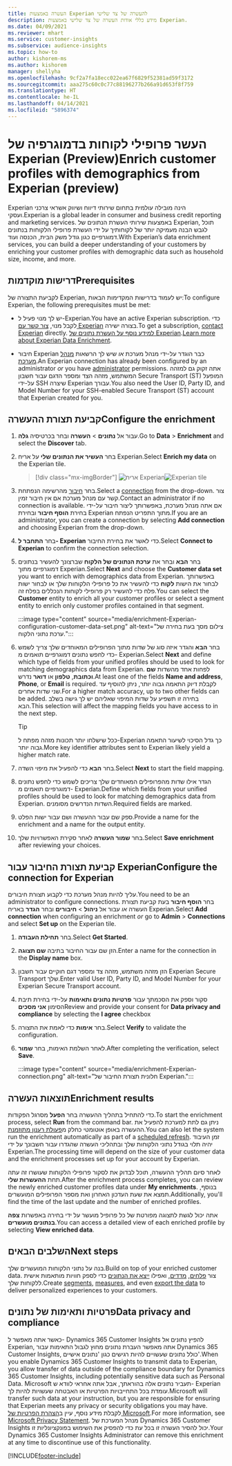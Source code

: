 ```yaml
---
title: העשרה באמצעות Experian להעשרה של צד שלישי
description: מידע כללי אודות העשרה של צד שלישי באמצעות Experian.
ms.date: 04/09/2021
ms.reviewer: mhart
ms.service: customer-insights
ms.subservice: audience-insights
ms.topic: how-to
author: kishorem-ms
ms.author: kishorem
manager: shellyha
ms.openlocfilehash: 9cf2a7fa18ecc022ea67f6829f52381ad59f3172
ms.sourcegitcommit: aaa275c60c0c77c88196277b266a91d653f8f759
ms.translationtype: HT
ms.contentlocale: he-IL
ms.lasthandoff: 04/14/2021
ms.locfileid: "5896374"
---
```

# <a name="enrich-customer-profiles-with-demographics-from-experian-preview"></a><span data-ttu-id="9cd23-103">העשר פרופילי לקוחות בדמוגרפיה של Experian ‏(Preview)</span><span class="sxs-lookup"><span data-stu-id="9cd23-103">Enrich customer profiles with demographics from Experian (preview)</span></span>

<span data-ttu-id="9cd23-104">Experian הינה מובילה עולמית בתחום שירותי דיווח ושיווק אשראי צרכני ועסקי.</span><span class="sxs-lookup"><span data-stu-id="9cd23-104">Experian is a global leader in consumer and business credit reporting and marketing services.</span></span> <span data-ttu-id="9cd23-105">באמצעות שירותי העשרת הנתונים של Experian, תוכל לגבש הבנה מעמיקה יותר של לקוחותיך על ידי העשרת פרופילי הלקוחות בנתונים דמוגרפיים כגון גודל משק הבית, הכנסה ועוד.</span><span class="sxs-lookup"><span data-stu-id="9cd23-105">With Experian’s data enrichment services, you can build a deeper understanding of your customers by enriching your customer profiles with demographic data such as household size, income, and more.</span></span>

## <a name="prerequisites"></a><span data-ttu-id="9cd23-106">דרישות מוקדמות</span><span class="sxs-lookup"><span data-stu-id="9cd23-106">Prerequisites</span></span>

<span data-ttu-id="9cd23-107">לקביעת התצורה של Experian, יש לעמוד בדרישות המקדימות הבאות:</span><span class="sxs-lookup"><span data-stu-id="9cd23-107">To configure Experian, the following prerequisites must be met:</span></span>

- <span data-ttu-id="9cd23-108">יש לך מנוי פעיל ל-Experian.</span><span class="sxs-lookup"><span data-stu-id="9cd23-108">You have an active Experian subscription.</span></span> <span data-ttu-id="9cd23-109">כדי לקבל מנוי, [צור קשר עם Experian](https://www.experian.com/marketing-services/contact) בצורה ישירה.</span><span class="sxs-lookup"><span data-stu-id="9cd23-109">To get a subscription, [contact Experian](https://www.experian.com/marketing-services/contact) directly.</span></span> <span data-ttu-id="9cd23-110">[למידע נוסף על העשרת נתונים של Experian](https://www.experian.com/marketing-services/microsoft?cmpid=ems_web_mci_cdppage).</span><span class="sxs-lookup"><span data-stu-id="9cd23-110">[Learn more about Experian Data Enrichment](https://www.experian.com/marketing-services/microsoft?cmpid=ems_web_mci_cdppage).</span></span>

- <span data-ttu-id="9cd23-111">חיבור Experian כבר הוגדר על-ידי מנהל מערכת *או* שיש לך הרשאות [מנהל מערכת](permissions.md#administrator).</span><span class="sxs-lookup"><span data-stu-id="9cd23-111">An Experian connection has already been configured by an administrator *or* you have [administrator](permissions.md#administrator) permissions.</span></span> <span data-ttu-id="9cd23-112">אתה זקוק גם למזהה המשתמש, מזהה הצד ומספר הדגם עבור חשבון Secure Transport‏ (ST) המופעל על-ידי SSH שיצרה Experian עבורך.</span><span class="sxs-lookup"><span data-stu-id="9cd23-112">You also need the User ID, Party ID, and Model Number for your SSH-enabled Secure Transport (ST) account that Experian created for you.</span></span>

## <a name="configure-the-enrichment"></a><span data-ttu-id="9cd23-113">קביעת תצורת ההעשרה</span><span class="sxs-lookup"><span data-stu-id="9cd23-113">Configure the enrichment</span></span>

1. <span data-ttu-id="9cd23-114">עבור אל **נתונים** > **העשרה** ובחר בכרטיסיה **גלה**.</span><span class="sxs-lookup"><span data-stu-id="9cd23-114">Go to **Data** > **Enrichment** and select the **Discover** tab.</span></span>

1. <span data-ttu-id="9cd23-115">בחר **העשיר את הנתונים שלי** על אריח Experian.</span><span class="sxs-lookup"><span data-stu-id="9cd23-115">Select **Enrich my data** on the Experian tile.</span></span>

   > [!div class="mx-imgBorder"]
   > <span data-ttu-id="9cd23-116">![אריח Experian](media/experian-tile.png "אריח Experian")</span><span class="sxs-lookup"><span data-stu-id="9cd23-116">![Experian tile](media/experian-tile.png "Experian tile")</span></span>
   > 

1. <span data-ttu-id="9cd23-117">‏‏בחר [חיבור](connections.md) מהרשימה הנפתחת.</span><span class="sxs-lookup"><span data-stu-id="9cd23-117">Select a [connection](connections.md) from the drop-down.</span></span> <span data-ttu-id="9cd23-118">צור קשר עם מנהל מערכת אם אין חיבור זמין.</span><span class="sxs-lookup"><span data-stu-id="9cd23-118">Contact an administrator if no connection is available.</span></span> <span data-ttu-id="9cd23-119">אם אתה מנהל מערכת, באפשרותך ליצור חיבור על-ידי בחירת **הוסף חיבור** ובחירת Experian מתוך התפריט הנפתח.</span><span class="sxs-lookup"><span data-stu-id="9cd23-119">If you are an administrator, you can create a connection by selecting **Add connection** and choosing Experian from the drop-down.</span></span> 

1. <span data-ttu-id="9cd23-120">בחר **התחבר ל- Experian** כדי לאשר את בחירת החיבור.</span><span class="sxs-lookup"><span data-stu-id="9cd23-120">Select **Connect to Experian** to confirm the connection selection.</span></span>

1.  <span data-ttu-id="9cd23-121">בחר **הבא** ובחר את **ערכת הנתונים של הלקוח** שברצונך להעשיר בנתונים דמוגרפיים מתוך Experian.</span><span class="sxs-lookup"><span data-stu-id="9cd23-121">Select **Next** and choose the **Customer data set** you want to enrich with demographics data from Experian.</span></span> <span data-ttu-id="9cd23-122">באפשרותך לבחור את הישות **לקוח** כדי להעשיר את כל פרופילי הלקוחות שלך או לבחור ישות פלח כדי להעשיר רק פרופילי לקוחות הנכללים בפלח זה.</span><span class="sxs-lookup"><span data-stu-id="9cd23-122">You can select the **Customer** entity to enrich all your customer profiles or select a segment entity to enrich only customer profiles contained in that segment.</span></span>

    :::image type="content" source="media/enrichment-Experian-configuration-customer-data-set.png" alt-text="צילום מסך בעת בחירה של ערכת נתוני הלקוח.":::

1. <span data-ttu-id="9cd23-124">בחר **הבא** והגדר איזה סוג של שדות מתוך הפרופילים המאוחדים שלך צריך לשמש כדי לחפש נתונים דמוגרפיים תואמים מ- Experian.</span><span class="sxs-lookup"><span data-stu-id="9cd23-124">Select **Next** and define which type of fields from your unified profiles should be used to look for matching demographics data from Experian.</span></span> <span data-ttu-id="9cd23-125">לפחות אחד מהשדות **שם וכתובת**, **טלפון** או **דואר** נדרש.</span><span class="sxs-lookup"><span data-stu-id="9cd23-125">At least one of the fields **Name and address**, **Phone**, or **Email** is required.</span></span> <span data-ttu-id="9cd23-126">לקבלת דיוק התאמה גבוה יותר, ניתן להוסיף עד שני שדות אחרים.</span><span class="sxs-lookup"><span data-stu-id="9cd23-126">For a higher match accuracy, up to two other fields can be added.</span></span> <span data-ttu-id="9cd23-127">בחירה זו תשפיע על שדות המיפוי שאליהם יש לך גישה בשלב הבא.</span><span class="sxs-lookup"><span data-stu-id="9cd23-127">This selection will affect the mapping fields you have access to in the next step.</span></span>

    > [!TIP]
    > <span data-ttu-id="9cd23-128">ככל שישלחו יותר תכונות מזהה מפתח ל-Experian כך גדל הסיכוי לשיעור התאמה גבוה יותר.</span><span class="sxs-lookup"><span data-stu-id="9cd23-128">More key identifier attributes sent to Experian likely yield a higher match rate.</span></span>

1. <span data-ttu-id="9cd23-129">בחר **הבא** כדי להפעיל את מיפוי השדה.</span><span class="sxs-lookup"><span data-stu-id="9cd23-129">Select **Next** to start the field mapping.</span></span>

1. <span data-ttu-id="9cd23-130">הגדר אילו שדות מהפרופילים המאוחדים שלך צריכים לשמש כדי לחפש נתונים דמוגרפיים תואמים מ- Experian.</span><span class="sxs-lookup"><span data-stu-id="9cd23-130">Define which fields from your unified profiles should be used to look for matching demographics data from Experian.</span></span> <span data-ttu-id="9cd23-131">השדות הנדרשים מסומנים.</span><span class="sxs-lookup"><span data-stu-id="9cd23-131">Required fields are marked.</span></span>

1. <span data-ttu-id="9cd23-132">ספק שם עבור ההעשרה ושם עבור ישות הפלט.</span><span class="sxs-lookup"><span data-stu-id="9cd23-132">Provide a name for the enrichment and a name for the output entity.</span></span>

1. <span data-ttu-id="9cd23-133">בחר **שמור העשרה** לאחר סקירת האפשרויות שלך.</span><span class="sxs-lookup"><span data-stu-id="9cd23-133">Select **Save enrichment** after reviewing your choices.</span></span>

## <a name="configure-the-connection-for-experian"></a><span data-ttu-id="9cd23-134">קביעת תצורת החיבור עבור Experian</span><span class="sxs-lookup"><span data-stu-id="9cd23-134">Configure the connection for Experian</span></span> 

<span data-ttu-id="9cd23-135">עליך להיות מנהל מערכת כדי לקבוע תצורת חיבורים.</span><span class="sxs-lookup"><span data-stu-id="9cd23-135">You need to be an administrator to configure connections.</span></span> <span data-ttu-id="9cd23-136">בחר **הוסף חיבור** בעת קביעת תצורת העשרה *או* עבור אל **ניהול** > **חיבורים** ובחר **הגדר** באריח Experian.</span><span class="sxs-lookup"><span data-stu-id="9cd23-136">Select **Add connection** when configuring an enrichment *or* go to **Admin** > **Connections** and select **Set up** on the Experian tile.</span></span>

1. <span data-ttu-id="9cd23-137">בחר **תחילת העבודה**.</span><span class="sxs-lookup"><span data-stu-id="9cd23-137">Select **Get Started**.</span></span>

1. <span data-ttu-id="9cd23-138">הזן שם עבור החיבור בתיבה **שם תצוגה**.</span><span class="sxs-lookup"><span data-stu-id="9cd23-138">Enter a name for the connection in the **Display name** box.</span></span>

1. <span data-ttu-id="9cd23-139">הזן מזהה משתמש, מזהה צד ומספר דגם חוקיים עבור חשבון Experian Secure Transport שלך.</span><span class="sxs-lookup"><span data-stu-id="9cd23-139">Enter valid User ID, Party ID, and Model Number for your Experian Secure Transport account.</span></span>

1. <span data-ttu-id="9cd23-140">סקור וספק את הסכמתך עבור **פרטיות נתונים ותאימות** על-ידי בחירת תיבת הסימון **אני מסכים**</span><span class="sxs-lookup"><span data-stu-id="9cd23-140">Review and provide your consent for **Data privacy and compliance** by selecting the **I agree** checkbox</span></span>

1. <span data-ttu-id="9cd23-141">בחר **אימות** כדי לאמת את התצורה.</span><span class="sxs-lookup"><span data-stu-id="9cd23-141">Select **Verify** to validate the configuration.</span></span>

1. <span data-ttu-id="9cd23-142">לאחר השלמת האימות, בחר **שמור**.</span><span class="sxs-lookup"><span data-stu-id="9cd23-142">After completing the verification, select **Save**.</span></span>
   
   :::image type="content" source="media/enrichment-Experian-connection.png" alt-text="חלונית תצורת החיבור של Experian.":::

## <a name="enrichment-results"></a><span data-ttu-id="9cd23-144">תוצאות העשרה</span><span class="sxs-lookup"><span data-stu-id="9cd23-144">Enrichment results</span></span>

<span data-ttu-id="9cd23-145">כדי להתחיל בתהליך ההעשרה בחר **הפעל** מסרגל הפקודות.</span><span class="sxs-lookup"><span data-stu-id="9cd23-145">To start the enrichment process, select **Run** from the command bar.</span></span> <span data-ttu-id="9cd23-146">ניתן גם לתת למערכת להפעיל את ההעשרה באופן אוטומטי כחלק מ[פעולת רענון מתוזמנת](system.md#schedule-tab).</span><span class="sxs-lookup"><span data-stu-id="9cd23-146">You can also let the system run the enrichment automatically as part of a [scheduled refresh](system.md#schedule-tab).</span></span> <span data-ttu-id="9cd23-147">זמן העיבוד יהיה תלוי בגודל נתוני הלקוחות שלך ובתהליכי העשרה שהגדרו עבור חשבונך על ידי Experian.</span><span class="sxs-lookup"><span data-stu-id="9cd23-147">The processing time will depend on the size of your customer data and the enrichment processes set up for your account by Experian.</span></span>

<span data-ttu-id="9cd23-148">לאחר סיום תהליך ההעשרה, תוכל לבדוק את לסקור פרופילי הלקוחות שעושרו זה עתה תחת **ההעשרות שלי**.</span><span class="sxs-lookup"><span data-stu-id="9cd23-148">After the enrichment process completes, you can review the newly enriched customer profiles data under **My enrichments**.</span></span> <span data-ttu-id="9cd23-149">בנוסף, תמצא את שעת העדכון האחרון ואת מספר הפרופילים המועשרים.</span><span class="sxs-lookup"><span data-stu-id="9cd23-149">Additionally, you'll find the time of the last update and the number of enriched profiles.</span></span>

<span data-ttu-id="9cd23-150">אתה יכול לגשת לתצוגה מפורטת של כל פרופיל מועשר על ידי בחירה באפשרות **צפה בנתונים מועשרים**.</span><span class="sxs-lookup"><span data-stu-id="9cd23-150">You can access a detailed view of each enriched profile by selecting **View enriched data**.</span></span>

## <a name="next-steps"></a><span data-ttu-id="9cd23-151">השלבים הבאים</span><span class="sxs-lookup"><span data-stu-id="9cd23-151">Next steps</span></span>

<span data-ttu-id="9cd23-152">בנה על נתוני הלקוחות המועשרים שלך.</span><span class="sxs-lookup"><span data-stu-id="9cd23-152">Build on top of your enriched customer data.</span></span> <span data-ttu-id="9cd23-153">צור [פלחים](segments.md), [מדדים](measures.md), ואפילו [ייצא את הנתונים](export-destinations.md) כדי לספק חוויות מותאמות אישית ללקוחות שלך.</span><span class="sxs-lookup"><span data-stu-id="9cd23-153">Create [segments](segments.md), [measures](measures.md), and even [export the data](export-destinations.md) to deliver personalized experiences to your customers.</span></span>

## <a name="data-privacy-and-compliance"></a><span data-ttu-id="9cd23-154">פרטיות ותאימות של נתונים</span><span class="sxs-lookup"><span data-stu-id="9cd23-154">Data privacy and compliance</span></span>

<span data-ttu-id="9cd23-155">כאשר אתה מאפשר ל- Dynamics 365 Customer Insights להפיץ נתונים אל Experian, אתה מאפשר העברת נתונים מחוץ לגבול התאימות עבור Dynamics 365 Customer Insights, כולל נתונים שעשויים להיות רגישים כגון 'נתונים אישיים'.</span><span class="sxs-lookup"><span data-stu-id="9cd23-155">When you enable Dynamics 365 Customer Insights to transmit data to Experian, you allow transfer of data outside of the compliance boundary for Dynamics 365 Customer Insights, including potentially sensitive data such as Personal Data.</span></span> <span data-ttu-id="9cd23-156">Microsoft תעביר נתונים אלה בהוראתך, אבל אתה אחראי לוודא ש- Experian עומדת בכל התחייבויות הפרטיות או האבטחה שעשויות להיות לך.</span><span class="sxs-lookup"><span data-stu-id="9cd23-156">Microsoft will transfer such data at your instruction, but you are responsible for ensuring that Experian meets any privacy or security obligations you may have.</span></span> <span data-ttu-id="9cd23-157">לקבלת מידע נוסף, עיין ב[הצהרת הפרטיות של Microsoft](https://go.microsoft.com/fwlink/?linkid=396732).</span><span class="sxs-lookup"><span data-stu-id="9cd23-157">For more information, see [Microsoft Privacy Statement](https://go.microsoft.com/fwlink/?linkid=396732).</span></span>
<span data-ttu-id="9cd23-158">מנהל המערכת של Dynamics 365 Customer Insights יכול להסיר העשרה זו בכל עת כדי להפסיק את השימוש בפונקציונליות זו.</span><span class="sxs-lookup"><span data-stu-id="9cd23-158">Your Dynamics 365 Customer Insights Administrator can remove this enrichment at any time to discontinue use of this functionality.</span></span>


[!INCLUDE[footer-include](../includes/footer-banner.md)]
